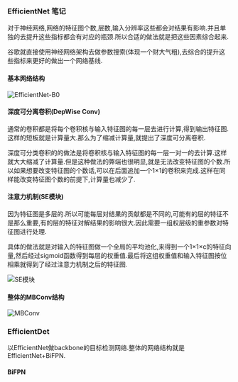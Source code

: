### EfficientNet 笔记

对于神经网络,网络的特征图个数,层数,输入分辨率这些都会对结果有影响.并且单独的去提升这些指标都会有对应的瓶颈.所以合适的做法就是把这些因素综合起来.

谷歌就直接使用神经网络架构去做参数搜索(体现一个财大气粗),去综合的提升这些指标来更好的做出一个网络基线.

#### 基本网络结构

![EfficientNet-B0](https://user-images.githubusercontent.com/28779173/199876569-d9498808-76e2-4f73-a2c7-0f2d15197e37.png)

#### 深度可分离卷积(DepWise Conv)

通常的卷积都是将每个卷积核与输入特征图的每一层去进行计算,得到输出特征图.这样的短板就是计算量大.那么为了缩减计算量,就提出了深度可分离卷积.

深度可分类卷积的的做法是将卷积核与输入特征图的每一层一对一的去计算.这样就大大缩减了计算量.但是这种做法的弊端也很明显,就是无法改变特征图的个数.所以如果想要改变特征图的个数话,可以在后面追加一个1×1的卷积来完成.这样在同样能改变特征图个数的前提下,计算量也减少了.

#### 注意力机制(SE模块)

因为特征图是多层的.所以可能每层对结果的贡献都是不同的,可能有的层的特征不是那么重要,有的层的特征对解结果的影响很大.因此需要一组权层级的重参数对特征图进行处理.

具体的做法就是对输入的特征图做一个全局的平均池化,来得到一个1×1×c的特征向量,然后经过sigmoid函数得到每层的权重值.最后将这组权重值和输入特征图按位相乘就得到了经过注意力机制之后的特征图.

![SE模块](https://user-images.githubusercontent.com/28779173/199904409-3202eced-1bb8-4b39-b2bc-33ee04a46ae1.png)

#### 整体的MBConv结构

![MBConv](https://user-images.githubusercontent.com/28779173/199904699-fc21be11-139e-4db6-8a44-308462d52bfb.png)

### EfficientDet

以EfficientNet做backbone的目标检测网络.整体的网络结构就是EfficientNet+BiFPN.

#### BiFPN


